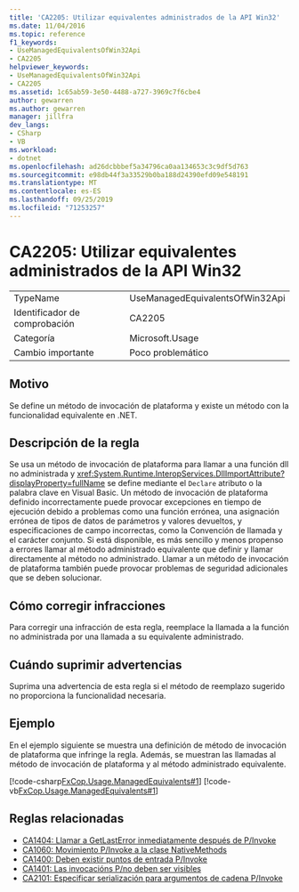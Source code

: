```yaml
---
title: 'CA2205: Utilizar equivalentes administrados de la API Win32'
ms.date: 11/04/2016
ms.topic: reference
f1_keywords:
- UseManagedEquivalentsOfWin32Api
- CA2205
helpviewer_keywords:
- UseManagedEquivalentsOfWin32Api
- CA2205
ms.assetid: 1c65ab59-3e50-4488-a727-3969c7f6cbe4
author: gewarren
ms.author: gewarren
manager: jillfra
dev_langs:
- CSharp
- VB
ms.workload:
- dotnet
ms.openlocfilehash: ad26dcbbbef5a34796ca0aa134653c3c9df5d763
ms.sourcegitcommit: e98db44f3a33529b0ba188d24390efd09e548191
ms.translationtype: MT
ms.contentlocale: es-ES
ms.lasthandoff: 09/25/2019
ms.locfileid: "71253257"
---
```

# <a name="ca2205-use-managed-equivalents-of-win32-api"></a>CA2205: Utilizar equivalentes administrados de la API Win32

|||
|-|-|
|TypeName|UseManagedEquivalentsOfWin32Api|
|Identificador de comprobación|CA2205|
|Categoría|Microsoft.Usage|
|Cambio importante|Poco problemático|

## <a name="cause"></a>Motivo

Se define un método de invocación de plataforma y existe un método con la funcionalidad equivalente en .NET.

## <a name="rule-description"></a>Descripción de la regla

Se usa un método de invocación de plataforma para llamar a una función dll no administrada y <xref:System.Runtime.InteropServices.DllImportAttribute?displayProperty=fullName> se define mediante el `Declare` atributo o la palabra clave en Visual Basic. Un método de invocación de plataforma definido incorrectamente puede provocar excepciones en tiempo de ejecución debido a problemas como una función errónea, una asignación errónea de tipos de datos de parámetros y valores devueltos, y especificaciones de campo incorrectas, como la Convención de llamada y el carácter conjunto. Si está disponible, es más sencillo y menos propenso a errores llamar al método administrado equivalente que definir y llamar directamente al método no administrado. Llamar a un método de invocación de plataforma también puede provocar problemas de seguridad adicionales que se deben solucionar.

## <a name="how-to-fix-violations"></a>Cómo corregir infracciones

Para corregir una infracción de esta regla, reemplace la llamada a la función no administrada por una llamada a su equivalente administrado.

## <a name="when-to-suppress-warnings"></a>Cuándo suprimir advertencias

Suprima una advertencia de esta regla si el método de reemplazo sugerido no proporciona la funcionalidad necesaria.

## <a name="example"></a>Ejemplo

En el ejemplo siguiente se muestra una definición de método de invocación de plataforma que infringe la regla. Además, se muestran las llamadas al método de invocación de plataforma y al método administrado equivalente.

[!code-csharp[FxCop.Usage.ManagedEquivalents#1](../code-quality/codesnippet/CSharp/ca2205-use-managed-equivalents-of-win32-api_1.cs)]
[!code-vb[FxCop.Usage.ManagedEquivalents#1](../code-quality/codesnippet/VisualBasic/ca2205-use-managed-equivalents-of-win32-api_1.vb)]

## <a name="related-rules"></a>Reglas relacionadas

- [CA1404: Llamar a GetLastError inmediatamente después de P/Invoke](../code-quality/ca1404-call-getlasterror-immediately-after-p-invoke.md)
- [CA1060: Movimiento P/Invoke a la clase NativeMethods](../code-quality/ca1060-move-p-invokes-to-nativemethods-class.md)
- [CA1400: Deben existir puntos de entrada P/Invoke](../code-quality/ca1400-p-invoke-entry-points-should-exist.md)
- [CA1401: Las invocacións P/no deben ser visibles](../code-quality/ca1401-p-invokes-should-not-be-visible.md)
- [CA2101: Especificar serialización para argumentos de cadena P/Invoke](../code-quality/ca2101-specify-marshaling-for-p-invoke-string-arguments.md)